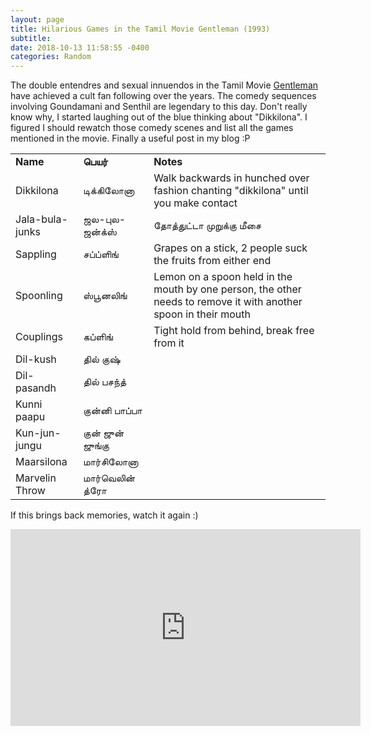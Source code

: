 ```yaml
---
layout: page
title: Hilarious Games in the Tamil Movie Gentleman (1993) 
subtitle: 
date: 2018-10-13 11:58:55 -0400
categories: Random
---
```


The double entendres and sexual innuendos in the Tamil Movie [Gentleman](https://en.wikipedia.org/wiki/Gentleman_(1993_film)) have achieved a cult fan following over the years. The comedy sequences involving Goundamani and Senthil are legendary to this day. Don't really know why, I started laughing out of the blue thinking about "Dikkilona". I figured I should rewatch those comedy scenes and list all the games mentioned in the movie. Finally a useful post in my blog :P

|   	|   	|   	|
|---	|---	|---	|
|<b>Name</b>   	|<b>பெயர்</b>   	|<b>Notes</b>   	|
|Dikkilona   	|டிக்கிலோனா     	| Walk backwards in hunched over fashion chanting "dikkilona" until you make contact  	|
|Jala-bula-junks|ஜல-புல-ஜன்க்ஸ்| தோத்துட்டா முறுக்கு மீசை |
|Sappling| சப்ப்ளிங் | Grapes on a stick, 2 people suck the fruits from either end|
|Spoonling| ஸ்பூனலிங் | Lemon on a spoon held in the mouth by one person, the other needs to remove it with another spoon in their mouth |
|Couplings| கப்ளிங் | Tight hold from behind, break free from it |
|Dil-kush|தில் குஷ்|    |
|Dil-pasandh|தில் பசந்த் |  |
|Kunni paapu| குன்னி பாப்பா |   |
|Kun-jun-jungu| குன் ஜுன் ஜுங்கு |  |
|Maarsilona| மார்சிலோனா|    |
|Marvelin Throw| மார்வெலின் த்ரோ|   |

If this brings back memories, watch it again :)

<center><iframe width="560" height="315" src="https://www.youtube.com/embed/xL2tqxSlb-g" frameborder="0" allow="autoplay; encrypted-media" allowfullscreen></iframe></center>
